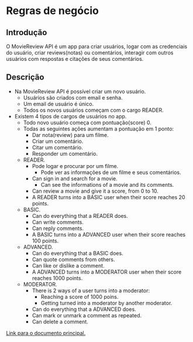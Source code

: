 # Regras de negócio

## Introdução

O MovieReview API é um app para criar usuários, logar com as credenciais do usuário, criar reviews(notas) ou comentários, interagir com outros usuários com respostas e citações de seus comentários.

## Descrição

- Na MovieReview API é possível criar um novo usuário.
  - Usuários são criados com email e senha.
  - Um email de usuário é único.
  - Todos os novos usuários começam com o cargo READER.
- Existem 4 tipos de cargos de usuários no app.
  - Todo novo usuário começa com pontuação(score) 0.
  - Todas as seguintes ações aumentam a pontuação em 1 ponto:
    - Dar nota(review) para um filme.
    - Criar um comentário.
    - Citar um comentário.
    - Responder um comentário.
  - READER.
    - Pode logar e procurar por um filme.
      - Pode ver as informações de um filme e seus comentários.
    - Can sign in and search for a movie.
      - Can see the informations of a movie and its comments.
    - Can review a movie and give it a score, from 0 to 10.
    - A READER turns into a BASIC user when their score reaches 20 points.
  - BASIC.
    - Can do everything that a READER does.
    - Can write comments.
    - Can reply comments.
    - A BASIC turns into a ADVANCED user when their score reaches 100 points.
  - ADVANCED.
    - Can do everything that a BASIC does.
    - Can quote comments from others.
    - Can like or dislike a comment.
    - A ADVANCED turns into a MODERATOR user when their score reaches 1000 points.
  - MODERATOR.
    - There is 2 ways of a user turns into a moderator:
      - Reaching a score of 1000 poins.
      - Getting turned into a moderator by another moderator.
    - Can do everything that a ADVANCED does.
    - Can mark or unmark a comment as repeated.
    - Can delete a comment.

[Link para o documento principal.](./README.md)
